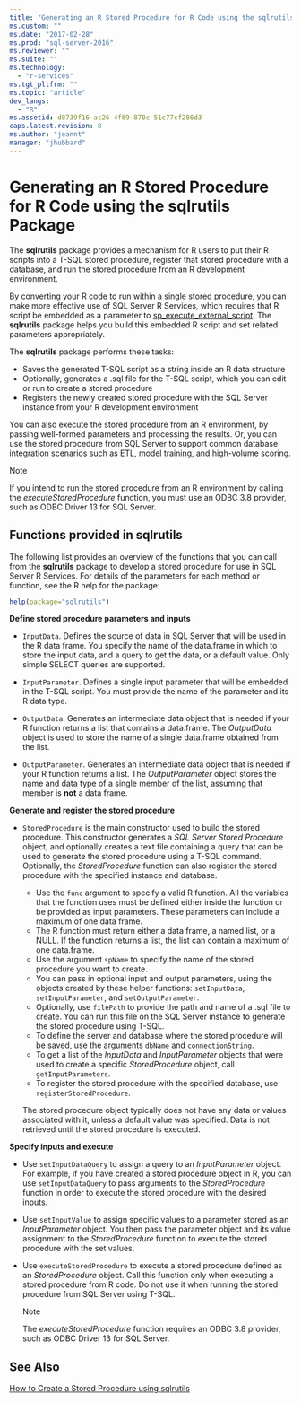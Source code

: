 ```yaml
---
title: "Generating an R Stored Procedure for R Code using the sqlrutils Package | Microsoft Docs"
ms.custom: ""
ms.date: "2017-02-28"
ms.prod: "sql-server-2016"
ms.reviewer: ""
ms.suite: ""
ms.technology: 
  - "r-services"
ms.tgt_pltfrm: ""
ms.topic: "article"
dev_langs: 
  - "R"
ms.assetid: d8739f16-ac26-4f69-870c-51c77cf286d3
caps.latest.revision: 8
ms.author: "jeannt"
manager: "jhubbard"
---
```

# Generating an R Stored Procedure for R Code using the sqlrutils Package
The **sqlrutils** package provides a mechanism for R users to put their R scripts into a T-SQL stored procedure, register that stored procedure with a database, and run the stored procedure from an R development environment. 

By converting your R code to run within a single stored procedure, you can make more effective use of SQL Server R Services, which requires that R script be embedded as a parameter to [sp_execute_external_script](../../relational-databases/system-stored-procedures/sp-execute-external-script-transact-sql.md). The **sqlrutils** package helps you build this embedded R script and set related parameters appropriately.

The **sqlrutils** package performs these tasks:

- Saves the generated T-SQL script as a string inside an R data structure
- Optionally, generates a .sql file for the T-SQL script, which you can edit or run to create a stored procedure
- Registers the newly created stored procedure with the SQL Server instance from your R development environment

You can also execute the stored procedure from an R environment, by passing well-formed parameters and processing the results. Or, you can use the stored procedure from SQL Server to support common database integration scenarios such as ETL, model training, and high-volume scoring.

  > [!NOTE]
  > If you intend to run the stored procedure from an R environment by calling the *executeStoredProcedure* function, you must use an ODBC 3.8 provider, such as ODBC Driver 13 for SQL Server.  
  
## Functions provided in sqlrutils

The following list provides an overview of the functions that you can call from the **sqlrutils** package to develop a stored procedure for use in SQL Server R Services. For details of the parameters for each method or function, see the R help for the package:

```R
help(package="sqlrutils") 
```

**Define stored procedure parameters and inputs**

- `InputData`. Defines the source of data in SQL Server that will be used in the R data frame. You specify the name of the data.frame in which to store the input data, and a query to get the data, or a default value. Only simple SELECT queries are supported.

- `InputParameter`. Defines a single input parameter that will be embedded in the T-SQL script. You must provide the name of the parameter and its R data type.

- `OutputData`. Generates an intermediate data object that is needed if your R function returns a list that contains a data.frame. 
   The *OutputData* object is used to store the name of a single data.frame obtained from the list. 

- `OutputParameter`. Generates an intermediate data object that is needed if your R function returns a list. The *OutputParameter* object stores the name and data type of a single member of the list, assuming that member is **not** a data frame. 


**Generate and register the stored procedure**


- `StoredProcedure` is the main constructor used to build the stored procedure.  This constructor generates a *SQL Server Stored Procedure* object, and optionally creates a text file containing a query that can be used to generate the stored procedure using a T-SQL command. Optionally, the *StoredProcedure* function can also register the stored procedure with the specified instance and database.

   + Use the `func` argument to specify a valid R function. All the variables that the function uses must be defined either inside the function or be provided as input parameters. These parameters can include a maximum of one data frame.
   + The R function must return either a data frame, a named list, or a NULL. If the function returns a list, the list can contain a maximum of one data.frame.
   + Use the argument `spName` to specify the name of the stored procedure you want to create.
   + You can pass in optional input and output parameters, using the objects created by these helper functions: `setInputData`, `setInputParameter`, and `setOutputParameter`.
   +  Optionally, use `filePath` to provide the path and name of a .sql file to create. You can run this file on the SQL Server instance to generate the stored procedure using T-SQL.
   + To define the server and database where the stored procedure will be saved, use the arguments `dbName` and  `connectionString`.
   + To get a list of the *InputData* and *InputParameter* objects that were used to create a specific *StoredProcedure* object, call `getInputParameters`. 
   + To register the stored procedure with the specified database, use `registerStoredProcedure`.

   The stored procedure object typically does not have any data or values associated with it, unless a default value was specified. Data is not retrieved until the stored procedure is executed. 


**Specify inputs and execute**

- Use `setInputDataQuery` to assign a query to an *InputParameter* object. For example, if you have created a stored procedure object in R, you can use `setInputDataQuery` to pass arguments to the *StoredProcedure* function in order to execute the stored procedure with the desired inputs.

- Use `setInputValue` to assign specific values to a parameter stored as an *InputParameter* object. You then pass the parameter object and its value assignment to the *StoredProcedure* function to execute the stored procedure with the set values.

- Use `executeStoredProcedure` to execute a stored procedure defined as an *StoredProcedure* object. Call this function only when executing a stored procedure from R code. Do not use it when running the stored procedure from SQL Server using T-SQL.

  > [!NOTE]
  > The *executeStoredProcedure* function requires an ODBC 3.8 provider, such as ODBC Driver 13 for SQL Server.  
  
  



## See Also
[How to Create a Stored Procedure using sqlrutils](../../advanced-analytics/r-services/how-to-create-a-stored-procedure-using-sqlrutils.md)
